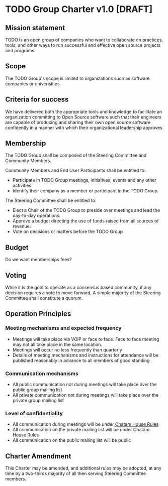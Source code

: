 # TODO Group Charter v1.0 [DRAFT]

## Mission statement
TODO is an open group of companies who want to collaborate on practices, tools, and other ways to run successful and effective open source projects and programs.

## Scope
The TODO Group's scope is limited to organizations such as software companies or univerisities.

## Criteria for success
We have delivered both the appropriate tools and knowledge to facilitate an organization committing to Open Source software such that their engineers are capable of producing and sharing their own open source software confidently in a manner with which their organizational leadership approves

## Membership
The TODO Group shall be composed of the Steering Committee and Community Members.

Community Members and End User Participants shall be entitled to:
* Participate in TODO Group meetings, initiatives, events and any other activities.
* Identify their company as a member or participant in the TODO Group.

The Steering Committee shall be entitled to:
* Elect a Chair of the TODO Group to preside over meetings and lead the day-to-day operations.
* Approve a budget directing the use of funds raised from all sources of revenue.
* Vote on decisions or matters before the TODO Group

## Budget

Do we want memberships fees?

## Voting

While it is the goal to operate as a consensus based community, if any decision requires a vote to move forward, A simple majority of the Steering Committee shall constitute a quorum.

## Operation Principles

### Meeting mechanisms and expected frequency
* Meetings will take place via VOIP or face to face. Face to face meeting may not all take place in the same location.
* Meetings will occur no less frequently than quarterly
* Details of meeting mechanisms and instructions for attendance will be published reasonably in advance to all members of good standing

### Communication mechanisms
* All public communication not during meetings will take place over the public group mailing list
* All private communication not during meetings will take place over the private group mailing list

### Level of confidentiality
* All communication during meetings will be under [Chatam House Rules](http://en.wikipedia.org/wiki/Chatham_House_Rule)
* All communication on the private mailing list will be under Chatam House Rules
* All communication on the public mailing list will be public

## Charter Amendment

This Charter may be amended, and additional rules may be adopted, at any time by a two-thirds majority of all then serving Steering Committee members.
